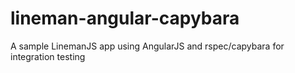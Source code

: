 # lineman-angular-capybara

A sample LinemanJS app using AngularJS and rspec/capybara for integration testing
